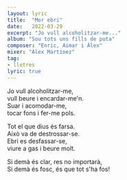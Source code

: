 ```yaml
---
layout: lyric
title:  "Mor ebri"
date:   2022-03-29
excerpt: "Jo vull alcoholitzar-me..."
album: "Sou tots uns fills de puta"
composer: "Enric, Aimar i Àlex"
mixer: "Àlex Martínez"
tag:
- lletres
lyric: true
---
```


Jo vull alcoholitzar-me, <br>
vull beure i encardar-me'n.<br>
Suar i acomodar-me,<br>
tocar fons i fer-me pols.<br>

Tot el que dius és farsa.<br>
Això va de destrossar-se.<br>
Ebri es desfassar-se, <br>
viure a gas i beure molt.

Si demà és clar, res no importarà,<br>
Si demà és fosc, és que tot s'ha fos!